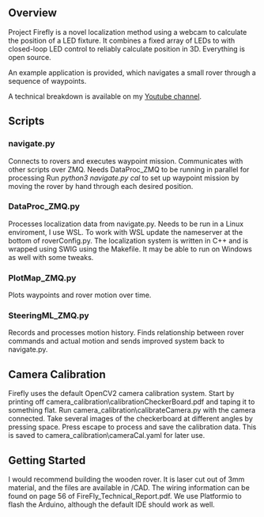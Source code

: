 ## Overview
Project Firefly is a novel localization method using a webcam to calculate the position of a LED fixture. It combines a fixed array of LEDs to with closed-loop LED control to reliably calculate position in 3D. Everything is open source. 

An example application is provided, which navigates a small rover through a sequence of waypoints. 

A technical breakdown is available on my [Youtube channel](https://www.youtube.com/watch?v=MSs9HHhLadw).

## Scripts

### navigate.py
Connects to rovers and executes waypoint mission. Communicates with other scripts over ZMQ. Needs DataProc_ZMQ to be running in parallel for processing 
Run *python3 navigate.py cal* to set up waypoint mission by moving the rover by hand through each desired position.

### DataProc_ZMQ.py
Processes localization data from navigate.py. Needs to be run in a Linux enviroment, I use WSL. To work with WSL update the nameserver at the bottom of roverConfig.py. The localization system is written in C++ and is wrapped using SWIG using the Makefile. It may be able to run on Windows as well with some tweaks. 

### PlotMap_ZMQ.py
Plots waypoints and rover motion over time. 

### SteeringML_ZMQ.py
Records and processes motion history. Finds relationship between rover commands and actual motion and sends improved system back to navigate.py. 

## Camera Calibration
Firefly uses the default OpenCV2 camera calibration system. Start by printing off camera_calibration\calibrationCheckerBoard.pdf and taping it to something flat. Run camera_calibration\calibrateCamera.py with the camera connected. Take several images of the checkerboard at different angles by pressing space. Press escape to process and save the calibration data. This is saved to camera_calibration\cameraCal.yaml for later use. 

## Getting Started
I would recommend building the wooden rover. It is laser cut out of 3mm material, and the files are available in /CAD. The wiring information can be found on page 56 of FireFly_Technical_Report.pdf. We use Platformio to flash the Arduino, although the default IDE should work as well. 
